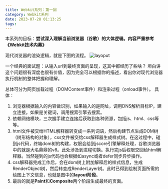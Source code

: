 ```yaml
---
title: Webkit系列：第一回
category: Webkit系列
date: 2023-07-28 01:13:25
tags:
---
```

本系列的目标：**尝试深入理解当前浏览器（谷歌）的大体逻辑。内容严重参考《Webkit技术内幕》**

现代浏览器的渲染逻辑，就是下图的流程。
![layoput](img/layout.webp)

一个经典的面试题：从输入url到最终页面的呈现，这其中都经历了些啥？
坦白讲这个问题很有深度也很有价值，因为完全可以根据你的描述，看出你对现代浏览器执行机制的整体把握和理解。

总体可分为网页加载过程（DOMContent事件）和渲染过程（onload事件）。
具体：
1. 浏览器根据输入的内容做识别，如果输入的是网址，调用DNS解析目标IP，建立连接。如果是关键词，调用搜索引擎去搜索。
2. 依赖网络模块，三次握手建立连接后获取到各种资源，包括js、html、css等等。
3. html文件被交给HTML解释器转变成一系列词语，然后构建节点生成DOM树（树形结构的对象），css文件被交给css解释器生成样式树。在这过程中，碰到js代码，终端dom树的构建，权限会给到jscore引擎解释处理，谷歌浏览器中的就是大名鼎鼎的v8。此处涉及到进程切换。执行完js后权限交回给html解释器。当然碰到的js代码也会根据如async或者defer同步异步操作。
4. css解释器完成工作后，会在dom树上附加解释后的样式信息，生成RenderObject树，然后转变成RenderLayer树。此时已得到绘制页面所需的绘图上下文信息，也就是图中的**layout阶段**。
5. 最后的就是**Paint**和**Composite**两个阶段生成最终的页面。